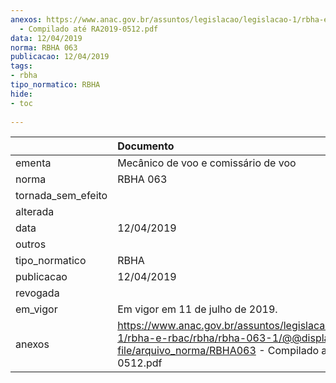 ```yaml
---
anexos: https://www.anac.gov.br/assuntos/legislacao/legislacao-1/rbha-e-rbac/rbha/rbha-063-1/@@display-file/arquivo_norma/RBHA063
  - Compilado até RA2019-0512.pdf
data: 12/04/2019
norma: RBHA 063
publicacao: 12/04/2019
tags:
- rbha
tipo_normatico: RBHA
hide: 
- toc 
 
---
```


|                    | Documento                                                                                                                                                 |
|:-------------------|:----------------------------------------------------------------------------------------------------------------------------------------------------------|
| ementa             | Mecânico de voo e comissário de voo                                                                                                                       |
| norma              | RBHA 063                                                                                                                                                  |
| tornada_sem_efeito |                                                                                                                                                           |
| alterada           |                                                                                                                                                           |
| data               | 12/04/2019                                                                                                                                                |
| outros             |                                                                                                                                                           |
| tipo_normatico     | RBHA                                                                                                                                                      |
| publicacao         | 12/04/2019                                                                                                                                                |
| revogada           |                                                                                                                                                           |
| em_vigor           | Em vigor em 11 de julho de 2019.                                                                                                                          |
| anexos             | https://www.anac.gov.br/assuntos/legislacao/legislacao-1/rbha-e-rbac/rbha/rbha-063-1/@@display-file/arquivo_norma/RBHA063 - Compilado até RA2019-0512.pdf |